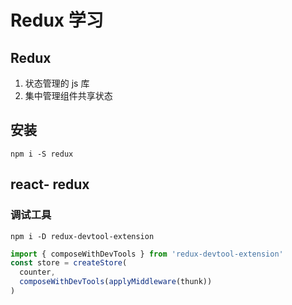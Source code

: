 # Redux 学习

## Redux

1. 状态管理的 js 库
2. 集中管理组件共享状态

## 安装
`npm i -S redux`

## react- redux

### 调试工具

`npm i -D redux-devtool-extension`

```js
import { composeWithDevTools } from 'redux-devtool-extension'
const store = createStore(
  counter,
  composeWithDevTools(applyMiddleware(thunk))
)
```